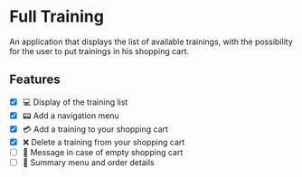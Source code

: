 # **Full Training**

An application that displays the list of available trainings, with the possibility for the user to put trainings in his shopping cart.

## **Features**

- [x] :computer: Display of the training list 
- [x] :pager: Add a navigation menu
- [x] :credit_card: Add a training to your shopping cart
- [x] :x: Delete a training from your shopping cart
- [ ] :pushpin: Message in case of empty shopping cart
- [ ] :page_with_curl: Summary menu and order details
